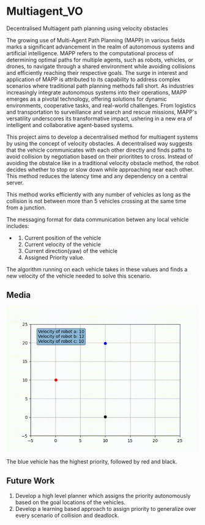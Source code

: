 # Multiagent_VO
Decentralised Multiagent path planning using velocity obstacles

The growing use of Multi-Agent Path Planning (MAPP) in various fields marks a significant advancement in the realm of autonomous systems and artificial intelligence. MAPP refers to the computational process of determining optimal paths for multiple agents, such as robots, vehicles, or drones, to navigate through a shared environment while avoiding collisions and efficiently reaching their respective goals. The surge in interest and application of MAPP is attributed to its capability to address complex scenarios where traditional path planning methods fall short. As industries increasingly integrate autonomous systems into their operations, MAPP emerges as a pivotal technology, offering solutions for dynamic environments, cooperative tasks, and real-world challenges. From logistics and transportation to surveillance and search and rescue missions, MAPP's versatility underscores its transformative impact, ushering in a new era of intelligent and collaborative agent-based systems.

This project aims to develop a decentralised method for multiagent systems by using the concept of velocity obstacles. A decentralised way suggests that the vehicle communicates with each other directly and finds paths to avoid collision by negotiation based on their prioritites to cross. Instead of avoiding the obstalce like in a traditional velocity obstacle method, the robot decides whether to stop or slow down while approaching near each other. This method reduces the latency time and any dependency on a central server. 

This method works efficiently with any number of vehicles as long as the collision is not between more than 5 vehicles crossing at the same time from a junction.

The messaging format for data communication betwen any local vehicle includes:
  - 1. Current position of the vehicle
    2. Current velocity of the vehicle
    3. Current direction(yaw) of the vehicle
    4. Assigned Priority value.

The algorithm running on each vehicle takes in these values and finds a new velocity of the vehicle needed to solve this scenario.

## Media
![video](https://github.com/saksham18kukreja/Multiagent_VO/blob/main/media/fms.gif)

The blue vehicle has the highest priority, followed by red and black.

## Future Work
1. Develop a high level planner which assigns the priority autonomously based on the goal locations of the vehicles.
2. Develop a learning based approach to assign priority to generalize over every scenario of collision and deadlock.
